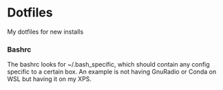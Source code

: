 # Dotfiles

My dotfiles for new installs

### Bashrc

The bashrc looks for ~/.bash_specific, which should contain any config specific to a certain box. An example is not having GnuRadio 
or Conda on WSL but having it on my XPS.
